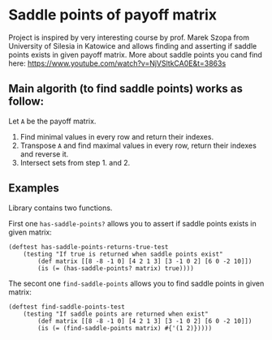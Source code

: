 # Saddle points of payoff matrix

Project is inspired by very interesting course by prof. Marek Szopa from University of Silesia in Katowice and allows finding and asserting if saddle points exists in given payoff matrix. More about saddle points you cand find here: https://www.youtube.com/watch?v=NjVSltkCA0E&t=3863s

## Main algorith (to find saddle points) works as follow:

Let `A` be the payoff matrix.

1. Find minimal values in every row and return their indexes.
2. Transpose `A` and find maximal values in every row, return their indexes and reverse it.
3. Intersect sets from step 1. and 2.


## Examples

Library contains two functions. 

First one `has-saddle-points?` allows you to assert if saddle points exists in given matrix:

    (deftest has-saddle-points-returns-true-test
        (testing "If true is returned when saddle points exist"
            (def matrix [[8 -8 -1 0] [4 2 1 3] [3 -1 0 2] [6 0 -2 10]])
            (is (= (has-saddle-points? matrix) true))))
            
The secont one `find-saddle-points` allows you to find saddle points in given matrix:

    (deftest find-saddle-points-test
        (testing "If saddle points are returned when exist"
            (def matrix [[8 -8 -1 0] [4 2 1 3] [3 -1 0 2] [6 0 -2 10]])
            (is (= (find-saddle-points matrix) #{'(1 2)}))))